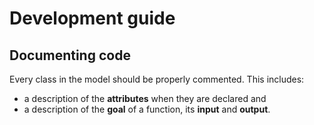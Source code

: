 # Development guide

## Documenting code

Every class in the model should be properly commented. This includes:

* a description of the **attributes** when they are declared and 
* a description of the **goal** of a function, its **input** and **output**.

